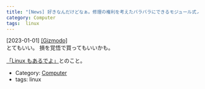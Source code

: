 ```yaml
---
title: "[News] 好きなんだけどなぁ。修理の権利を考えたバラバラにできるモジュール式ノートPC Framework レビュー ---とてもいい"
category: Computer
tags:  linux
---
```


[2023-01-01] [[Gizmodo]](https://www.gizmodo.jp/2021/08/i-wanted-to-love-framework-s-modular-laptop-but-it-s-g.html?utm_source=pocket_saves)  
 とてもいい。
損を覚悟で買ってもいいかも。

[「Linux もあるでよ」](https://frame.work/linux?utm_source=pocket_saves)とのこと。

- Category: [Computer](https://merapano.github.io/categories.html#Computer)
- tags:  linux

